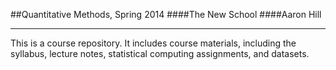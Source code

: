 ##Quantitative Methods, Spring 2014
####The New School
####Aaron Hill

-----

This is a course repository. It includes course materials, including the syllabus, lecture notes, statistical computing assignments, and datasets. 